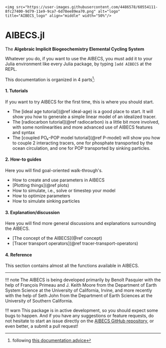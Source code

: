 ```@raw html
<img src="https://user-images.githubusercontent.com/4486578/60554111-8fc27400-9d79-11e9-9ca7-6d78ee89ea70.png" alt="logo" title="AIBECS_logo" align="middle" width="50%"/>
```

# AIBECS.jl

The **Algebraic Implicit Biogeochemistry Elemental Cycling System**

Whatever you do, if you want to use the AIBECS, you must add it to your Julia environment like every Julia package, by typing `]add AIBECS` at the REPL.

This documentation is organized in 4 parts[^1]:

[^1]: following [this documentation advice](https://www.divio.com/blog/documentation/)

#### 1. Tutorials

If you want to try AIBECS for the first time, this is where you should start.

- The [ideal age tutorial](@ref ideal-age) is a good place to start.
    It will show you how to generate a simple linear model of an idealized tracer.
- The [radiocarbon tutorial](@ref radiocarbon) is a little bit more involved,
    with some nonlinearities and more advanced use of AIBECS features and syntax
- The [coupled PO₄–POP model tutorial](@ref P-model) will show you
    how to couple 2 interacting tracers,
    one for phosphate transported by the ocean circulation,
    and one for POP transported by sinking particles.

#### 2. How-to guides

Here you will find goal-oriented walk-through's.

- How to create and use parameters in AIBECS
- [Plotting things](@ref plots)
- How to simulate, i.e., solve or timestep your model
- How to optimize parameters
- How to simulate sinking particles

#### 3. Explanation/discussion

Here you will find more general discussions and explanations surrounding the AIBECS.

- [The concept of the AIBECS](@ref concept)
- [Tracer transport operators](@ref tracer-transport-operators)

#### 4. Reference

This section contains almost all the functions available in AIBECS.


----



!!! note
    The AIBECS is being developed primarily by Benoît Pasquier with the help of François Primeau and J. Keith Moore from the Department of Earth System Science at the University of California, Irvine, and more recently with the help of Seth John from the Department of Earth Sciences at the University of Southern California.

!!! warn
    This package is in active development, so you should expect some bugs to happen. 
    And if you have any suggestions or feature requests, do not hesitate to start an issue directly on the [AIBECS GitHub repository](https://github.com/briochemc/AIBECS.jl), or even better, a submit a pull request!
